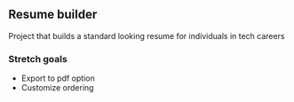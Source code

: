 ## Resume builder

Project that builds a standard looking resume for individuals in tech careers

### Stretch goals

- Export to pdf option
- Customize ordering
